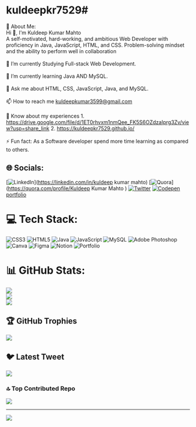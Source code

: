 # kuldeepkr7529# 

💫 About Me:<br>Hi 👋, I'm Kuldeep Kumar Mahto<br>A self-motivated, hard-working, and ambitious Web Developer with proficiency in Java, JavaScript, HTML, and CSS. Problem-solving mindset and the ability to perform well in collaboration<br><br>🔭 I’m currently Studying Full-stack Web Development.<br><br>🌱 I’m currently learning Java AND MySQL.<br><br>💬 Ask me about HTML, CSS, JavaScript, Java, and MySQL.<br><br>📫 How to reach me kuldeepkumar3599@gmail.com<br><br>📄 Know about my experiences 1. https://drive.google.com/file/d/1ET0rhvxm1nmQee_FK5S6OZdzaIprg3Zv/view?usp=share_link
            2. https://kuldeepkr7529.github.io/ <br><br>⚡ Fun fact: As a Software developer spend more time learning as compared to others.


## 🌐 Socials:
[![LinkedIn](https://img.shields.io/badge/LinkedIn-%230077B5.svg?logo=linkedin&logoColor=white)](https://linkedin.com/in/kuldeep kumar mahto) [![Quora](https://img.shields.io/badge/Quora-%23B92B27.svg?logo=Quora&logoColor=white)](https://quora.com/profile/Kuldeep Kumar Mahto ) [![Twitter](https://img.shields.io/badge/Twitter-%231DA1F2.svg?logo=Twitter&logoColor=white)](https://twitter.com/@kuldeep75293599) [![Codepen](https://img.shields.io/badge/Codepen-000000?style=for-the-badge&logo=codepen&logoColor=white)](https://codepen.io/@kuldeepkr7529) 
<a href="https://kuldeepkr7529.github.io/">portfolio</a>

# 💻 Tech Stack:
![CSS3](https://img.shields.io/badge/css3-%231572B6.svg?style=for-the-badge&logo=css3&logoColor=white) ![HTML5](https://img.shields.io/badge/html5-%23E34F26.svg?style=for-the-badge&logo=html5&logoColor=white) ![Java](https://img.shields.io/badge/java-%23ED8B00.svg?style=for-the-badge&logo=java&logoColor=white) ![JavaScript](https://img.shields.io/badge/javascript-%23323330.svg?style=for-the-badge&logo=javascript&logoColor=%23F7DF1E) ![MySQL](https://img.shields.io/badge/mysql-%2300f.svg?style=for-the-badge&logo=mysql&logoColor=white) ![Adobe Photoshop](https://img.shields.io/badge/adobephotoshop-%2331A8FF.svg?style=for-the-badge&logo=adobephotoshop&logoColor=white) ![Canva](https://img.shields.io/badge/Canva-%2300C4CC.svg?style=for-the-badge&logo=Canva&logoColor=white) 	![Figma](https://img.shields.io/badge/figma-%23F24E1E.svg?style=for-the-badge&logo=figma&logoColor=white) ![Notion](https://img.shields.io/badge/Notion-%23000000.svg?style=for-the-badge&logo=notion&logoColor=white) ![Portfolio](https://img.shields.io/badge/Portfolio-%23000000.svg?style=for-the-badge&logo=firefox&logoColor=#FF7139)
# 📊 GitHub Stats:
![](https://github-readme-stats.vercel.app/api?username=kuldeepkr7529&theme=default&hide_border=false&include_all_commits=false&count_private=true)<br/>
![](https://github-readme-streak-stats.herokuapp.com/?user=kuldeepkr7529&theme=default&hide_border=false)<br/>
![](https://github-readme-stats.vercel.app/api/top-langs/?username=kuldeepkr7529&theme=default&hide_border=false&include_all_commits=false&count_private=true&layout=compact)

## 🏆 GitHub Trophies
![](https://github-profile-trophy.vercel.app/?username=kuldeepkr7529&theme=radical&no-frame=false&no-bg=true&margin-w=4)

## 🐦 Latest Tweet
[![](https://gtce.itsvg.in/api?username=@kuldeep75293599)](https://github.com/VishwaGauravIn/github-twitter-card-embed)

### 🔝 Top Contributed Repo
![](https://github-contributor-stats.vercel.app/api?username=kuldeepkr7529&limit=5&theme=matrix&combine_all_yearly_contributions=true)

---
[![](https://visitcount.itsvg.in/api?id=kuldeepkr7529&icon=0&color=12)](https://visitcount.itsvg.in)


